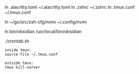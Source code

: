 <!-- tools -->
ln .alacritty.toml ~/.alacritty.toml
ln .zshrc ~/.zshrc
ln .tmux.conf ~/.tmux.conf

<!-- folders -->
ln ~/go/src/zsh-cfg/nvim ~/.config/nvim

<!-- binaries -->
ln bin/obsidian /usr/local/bin/obsidian

<!-- scripts -->
./crontab.sh

<!-- to change tmux theme -->
```
inside tmux:
source-file ~/.tmux.conf

outside tmux:
tmux kill-server 
```
